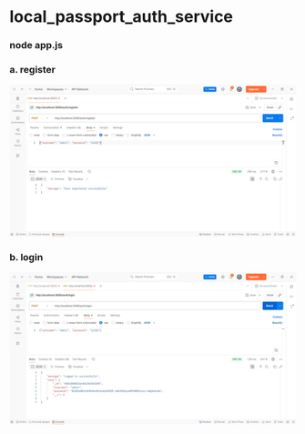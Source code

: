 # local_passport_auth_service


### node app.js


### a. register

![Register](public/results/register.png "Kết quả register thành công")


### b. login

![Login](public/results/login.png "Kết quả login thành công")